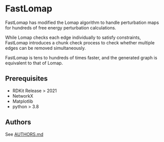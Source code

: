 # FastLomap

FastLomap has modified the Lomap algorithm to handle perturbation maps for hundreds of free energy perturbation calculations.

While Lomap checks each edge individually to satisfy constraints, FastLomap introduces a chunk check process to check whether multiple edges can be removed simultaneously.

FastLomap is tens to hundreds of times faster, and the generated graph is equivalent to that of Lomap.

## Prerequisites

* RDKit Release > 2021
* NetworkX
* Matplotlib
* python > 3.8

Authors
-------

See [AUTHORS.md](https://github.com/ohuelab/FastLomap/blob/main/AUTHORS.md)
